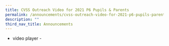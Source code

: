 ```yaml
---
title: CVSS Outreach Video for 2021 P6 Pupils & Parents
permalink: /announcements/cvss-outreach-video-for-2021-p6-pupils-parents
description: ""
third_nav_title: Announcements
---
```


- video player -